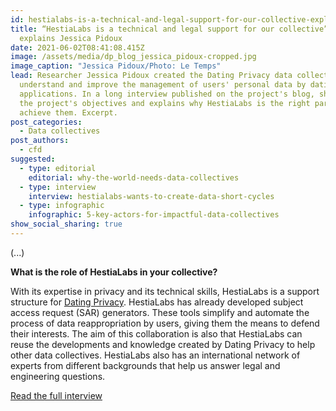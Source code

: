 ```yaml
---
id: hestialabs-is-a-technical-and-legal-support-for-our-collective-explains-jessica-pidoux
title: “HestiaLabs is a technical and legal support for our collective”,
  explains Jessica Pidoux
date: 2021-06-02T08:41:08.415Z
image: /assets/media/dp_blog_jessica_pidoux-cropped.jpg
image_caption: "Jessica Pidoux/Photo: Le Temps"
lead: Researcher Jessica Pidoux created the Dating Privacy data collective to
  understand and improve the management of users' personal data by dating
  applications. In a long interview published on the project's blog, she details
  the project's objectives and explains why HestiaLabs is the right partner to
  achieve them. Excerpt.
post_categories:
  - Data collectives
post_authors:
  - cfd
suggested:
  - type: editorial
    editorial: why-the-world-needs-data-collectives
  - type: interview
    interview: hestialabs-wants-to-create-data-short-cycles
  - type: infographic
    infographic: 5-key-actors-for-impactful-data-collectives
show_social_sharing: true
---
```

(...)

**What is the role of HestiaLabs in your collective?**

With its expertise in privacy and its technical skills, HestiaLabs is a support structure for [Dating Privacy](https://dating-privacy.hestialabs.org/en). HestiaLabs has already developed subject access request (SAR) generators. These tools simplify and automate the process of data reappropriation by users, giving them the means to defend their interests. The aim of this collaboration is also that HestiaLabs can reuse the developments and knowledge created by Dating Privacy to help other data collectives. HestiaLabs also has an international network of experts from different backgrounds that help us answer legal and engineering questions.

[Read the full interview](https://dating-privacy.hestialabs.org/en/blog/interview/jessica-pidoux-%E2%80%9Cdating-apps-are-not-magic-just-maths-code-and-data%E2%80%9D/)
